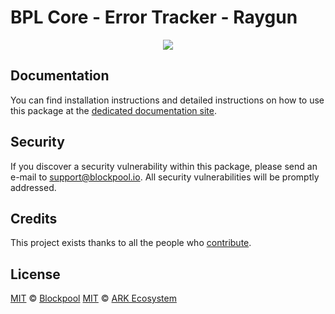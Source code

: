 # BPL Core - Error Tracker - Raygun

<p align="center">
    <img src="https://raw.githubusercontent.com/blockpool-io/core/master/banner.png" />
</p>

## Documentation

You can find installation instructions and detailed instructions on how to use this package at the [dedicated documentation site](https://docs.ark.io/guidebook/core/plugins/optional/core-error-tracker-raygun.html).

## Security

If you discover a security vulnerability within this package, please send an e-mail to support@blockpool.io. All security vulnerabilities will be promptly addressed.

## Credits

This project exists thanks to all the people who [contribute](../../../../contributors).

## License

[MIT](LICENSE) © [Blockpool](https://blockpool.io)
[MIT](LICENSE) © [ARK Ecosystem](https://ark.io)
